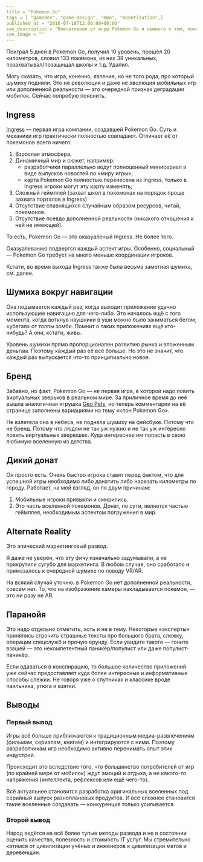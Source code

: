 ```yaml
---
title = "Pokemon Go"
tags = [ "gamedev", "game-design", "mmo", "monetization",]
published_at = "2016-07-18T12:00:00+00:00"
seo_description = "Впечатления от игры Pokemon Go и немного о том, почему она такая популярная."
seo_image = ""
---
```


Поиграл 5 дней в Pokemon Go, получил 10 уровень, прошёл 20 километров, словил 133 покемона, из них 38 уникальных, позахватывал/позащищал школы и т.д. Удалил.

Могу сказать, что игра, конечно, явление, но не того рода, про который шумиху подняли. Это не революция и даже не эволюция мобильных игр или дополненной реальности — это очередной признак деградации мобилок. Сейчас попробую пояснить.

<!-- more -->

## Ingress

[Ingress](https://www.ingress.com/) — первая игра компании, создавшей Pokemon Go. Суть и механики игр практически полностью совпадают. Отличает её от покемонов всего ничего:

1. Взрослая атмосфера.
2. Динамичный мир и сюжет, например:
    - разработчики параллельно ведут полноценный минисериал в виде выпусков новостей по «миру игры»;
    - карта Pokemon Go полностью перенесена из Ingress, только в Ingress игроки могут эту карту изменять;
3. Сложный геймплей (захват школ в покемонах на порядок проще захвата порталов в Ingress)
4. Отсутствие спавнящихся случайным образом ресурсов, читай, покемонов.
5. Отсутствие псевдо дополненной реальности (никакого отношения к ней не имеющей).

То есть, Pokemon Go — это оказуаленый Ingress. Не более того.

Оказуалеванию подвергся каждый аспект игры. Особенно, социальный — Pokemon Go требует на много меньше координации игроков.

Кстати, во время выхода Ingress также была весьма заметная шумиха, см. далее.

## Шумиха вокруг навигации

Она подымается каждый раз, когда выходит приложение удачно использующее навигацию для чего-либо. Это началось ещё с того момента, когда воткнув наушники в уши можно было заниматься бегом, «убегая» от толпы зомби. Помнит о таких приложениях ещё кто-нибудь? А они, кстати, живы.

Уровень шумихи прямо пропорционален развитию рынка и вложенным деньгам. Поэтому каждый раз её всё больше. Но это не значит, что каждый раз выпускается что-то принципиально новое.

## Бренд

Забавно, но факт, Pokemon Go — не первая игра, в которой надо ловить виртуальных зверьков в реальном мире. За приличное время до неё вышла аналогичная игрушка [Geo Pets](https://play.google.com/store/apps/details?id=com.keceramr.geopets), но теперь комментарии на её странице заполнены вариациями на тему «клон Pokemon Go».

Не взлетела она в небеса, не подняла шумиху на фейсбуке. Потому что не бренд. Потому что людям не так уж нужно и не так уж интересно ловить виртуальных зверюшек. Куда интереснее им попасть в свою любимую вселенную из детства.

## Дикий донат

Он просто есть. Очень быстро игрока ставят перед фактом, что для успешной игры необходимо либо донатить либо нарезать километры по городу. Работает, на мой взгляд, он по двум причинам:

1. Мобильные игроки привыкли и смирились.
2. Это часть вселенной покемонов. Донат, по сути, является частью геймплея, необходимым аспектом погружения в мир.

## Alternate Reality

Это эпический маркетинговый развод.

Я даже не уверен, что эту фичу изначально задумывали, а не прикрутили сугубо для маркетинга. В любом случае, оно сработало и примазалось к очередной шумихе по поводу VR/AR.

На всякий случай уточню: в Pokemon Go нет дополненной реальности, совсем нет. То, что на изображение камеры накладывается покемон, — это ни разу не AR.

## Паранойя

Это надо отдельно отметить, хоть и не в тему. Некоторые «эксперты» принялись строчить страшные тексты про большого брата, слежку, операции спецслужб и прочую ерунду. Если увидите такого — гоните взашей — это некомпетентный паникёр/популист или даже популист-паникёр.

Если вдаваться в конспирацию, то большое количество приложений уже сейчас предоставляет куда более интересные и информативные способы слежки. Не говоря уже о спутниках и классике вроде паяльника, утюга и взятки.

## Выводы

### Первый вывод

Игры всё больше приближаются к традиционным медиа-развлечениям (фильмам, сериалам, книгам) и интегрируются с ними. Поэтому разработчикам игр необходимо активно перенимать опыт этих индустрий.

Происходит это вследствие того, что большинство потребителей от игр (по крайней мере от мобилок) ждут эмоций и отдыха, а не какого-то напряжения (интеллекта, рефлексов или ещё чего-то).

Всё актуальнее становится разработка оригинальных вселенных под серийный выпуск разноплановых продуктов. И всё сложнее становится такие вселенные создавать — конкуренция только усиливается.

### Второй вывод

Народ ведётся на всё более тупые методы развода и не в состоянии оценить качество, полезность и стоимость IT услуг. Мы стремительно катимся от цивилизации учёных и инженеров к цивилизации магов и деревенщин.

